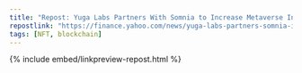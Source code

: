 ```yaml
---
title: "Repost: Yuga Labs Partners With Somnia to Increase Metaverse Interoperability and Incentives"
repostlink: "https://finance.yahoo.com/news/yuga-labs-partners-somnia-increase-130000190.html"
tags: [NFT, blockchain]
---
```


{% include embed/linkpreview-repost.html %}
